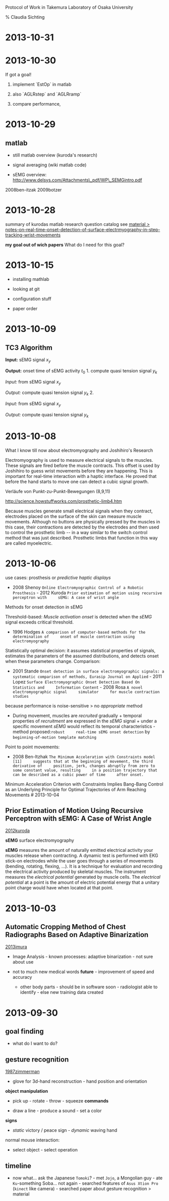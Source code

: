 Protocol of Work in Takemura Laboratory of Osaka University

% Claudia Sichting

# 2013-10-31

# 2013-10-30

If got a goal!

1.  implement \`EstOp\` in matlab

2.  also \`AGLRstep\` and \`AGLRramp\`

3.  compare performance,  

# 2013-10-29

## matlab

-   still matlab overview (kuroda's research)

-   signal averaging (wiki matlab code)

-   sEMG overview: http://www.delsys.com/Attachments\_pdf/WP\_SEMGintro.pdf

2008ben-itzak 2009botzer

# 2013-10-28

summary of kurodas matlab research question catalog see [material \> notes-on-real-time-onset-detection-of-surface-electrmyography-in-step-tracking-wrist-movements][]

**my goal out of wich papers** What do I need for this goal?

# 2013-10-15

-   installing mathlab

-   looking at git

-   configuration stuff

-   paper order

# 2013-10-09

## TC3 Algorithm

**Input:** sEMG signal $x_y$

**Output:** onset time of sEMG activity $t_0$ 1. compute quasi tension signal $y_k$

*Input:* from sEMG signal $x_y$

*Output:* compute quasi tension signal $y_k$ 2.

*Input:* from sEMG signal $x_y$

*Output:* compute quasi tension signal $y_k$

# 2013-10-08

What I know till now about electromyography and Joshihiro's Research

Electromyography is used to measure electrical signals to the muscles. These signals are fired before the muscle contracts. This offset is used by Joshihiro to guess wrist movements before they are happening. This is important for real-time interaction with a haptic interface. He proved that before the hand starts to move one can detect a cubic signal growth.

Verläufe von Punkt-zu-Punkt-Bewegungen (8,9,11)

<http://science.howstuffworks.com/prosthetic-limb4.htm>

Because muscles generate small electrical signals when they contract, electrodes placed on the surface of the skin can measure muscle movements. Although no buttons are physically pressed by the muscles in this case, their contractions are detected by the electrodes and then used to control the prosthetic limb -- in a way similar to the switch control method that was just described. Prosthetic limbs that function in this way are called myoelectric.

# 2013-10-06

use cases: prosthesis or *predictive haptic displays*

-   2008 Shenoy `Online Electromyographic Control of a Robotic Prosthesis` - 2012 Kuroda `Prior estimation of motion using recursive perceptron with     sEMG: A case of wrist angle`

Methods for onset detection in sEMG

Threshold-based: *Muscle activation onset* is detected when the *sEMG* signal exceeds critical threshold.

-   1996 Hodges `A comparison of computer-based methods for the determination of     onset of muscle contraction using electromyography`

Statistically optimal decision: it assumes statistical properties of signals, estimates the parameters of the assumed distributions, and detects onset when these parameters change. Comparison:

-   2001 Stande `Onset detection in surface electromyographic signals: a     systematic comparison of methods, Eurasip Journal on Applied` - 2011 Lopez `Surface Electromyographic Onset Detection Based On Statistics and     Information Content` - 2008 Rosa `A novel electromyographic signal     simulator     for muscle contraction studies`

because performance is noise-sensitive \> no *appropriate* method

-   During movement, muscles are *recruited* gradually + temporal properties of *recruitment* are expressed in the *sEMG* signal + under a specific movement *sEMG* would reflect its temporal characteristics - method proposed:`robust     real-time sEMG onset detection` by `beginning-of-motion template matching`

Point to point movements:

-   2008 Ben-Itzhak `The Minimum Acceleration with Constraints model [11]     suggests that at the beginning of movement, the third derivative of     position, jerk, changes abruptly from zero to some constant value, resulting     in a position trajectory that can be described as a cubic power of time     after onset.`

Minimum Acceleration Criterion with Constraints Implies Bang-Bang Control as an Underlying Principle for Optimal Trajectories of Arm Reaching Movements \# 2013-10-04

## Prior Estimation of Motion Using Recursive Perceptron with sEMG: A Case of Wrist Angle

[2012kuroda][]

**sEMG** surface electromyography

**sEMG** measures the amount of naturally emitted electrical activity your muscles release when contracting. A dynamic test is performed with EKG stick-on electrodes while the user goes through a series of movements (bending, rotating, flexing, ...). It is a technique for evaluation and recording the electrical activity produced by skeletal muscles. The instrument measures the *electrical potential* generated by muscle cells. The *electrical potential* at a point is the amount of electric potential energy that a unitary point charge would have when located at that point.

# 2013-10-03

## Automatic Cropping Method of Chest Radiographs Based on Adaptive Binarization

[2013imura][]

-   Image Analysis - known processes: adaptive binarization - not sure about use

-   not to much new medical words **future** - improvement of speed and accuracy

    -   other body parts - should be in software soon - radiologist able to identify - else new training data created

# 2013-09-30

## goal finding

-   what do I want to do?

## gesture recognition

[1987zimmerman][]

-   glove for 3d-hand reconstruction - hand position and orientation

**object manipulation**

-   pick up - rotate - throw - squeeze **commands**

-   draw a line - produce a sound - set a color

**signs**

-   *static* victory / peace sign - *dynamic* waving hand

normal mouse interaction:

-   select object - select operation

## timeline

-   now what... ask the Japanese `Tomoki`? - met `Jojo`, a Mongolian guy - ate `Ku`-something Soba... not again - searched features of `Asus Xtion Pro` (`kinect` like camera) - searched paper about gesture recognition \> material

  [material \> notes-on-real-time-onset-detection-of-surface-electrmyography-in-step-tracking-wrist-movements]:
    ./material/notes-on-real-time-onset-detection-of-surface-electrmyography-in-step-tracking-wrist-movements.pdf
  [2012kuroda]: ./material/2013kuroda-novel-algorithm-for-real-time-onset-detection-of-surface-electrmyography-in-step-tracking-wrist-movements.pdf
  [2013imura]: ./material/2013imura-automatic-cropping-method-of-chest-radiographs-based-on-adaptive-binarization.pdf
  [1987zimmerman]: ./material/gesture-recognition/1987zimmerman-a-hand-gesture-interface-device.pdf
